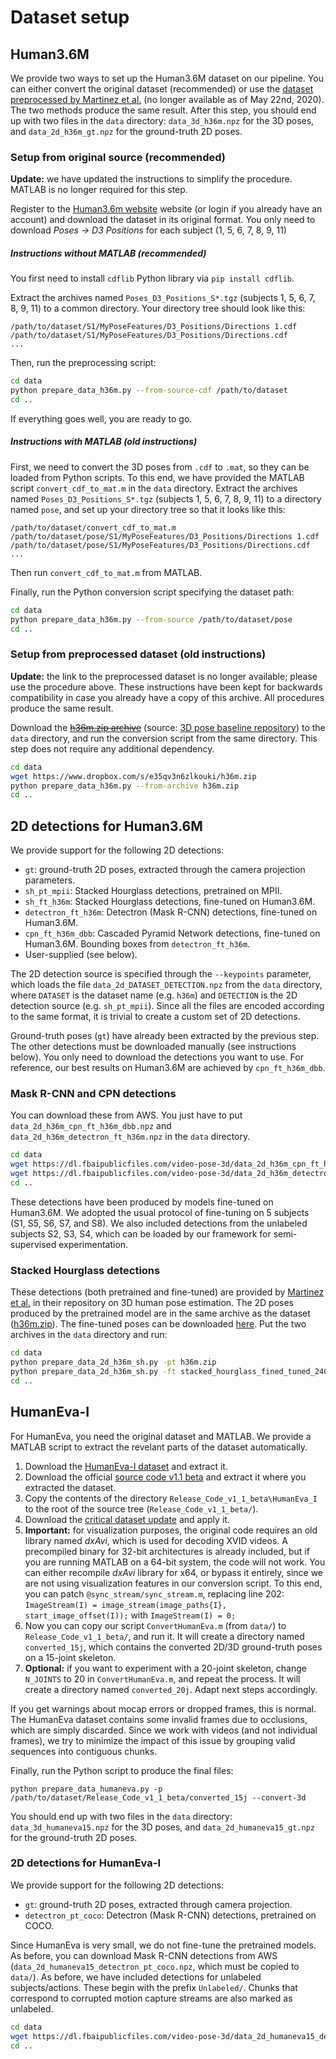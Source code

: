 # Dataset setup

## Human3.6M
We provide two ways to set up the Human3.6M dataset on our pipeline. You can either convert the original dataset (recommended) or use the [dataset preprocessed by Martinez et al.](https://github.com/una-dinosauria/3d-pose-baseline) (no longer available as of May 22nd, 2020). The two methods produce the same result. After this step, you should end up with two files in the `data` directory: `data_3d_h36m.npz` for the 3D poses, and `data_2d_h36m_gt.npz` for the ground-truth 2D poses.

### Setup from original source (recommended)
**Update:** we have updated the instructions to simplify the procedure. MATLAB is no longer required for this step.

Register to the [Human3.6m website](http://vision.imar.ro/human3.6m/) website (or login if you already have an account) and download the dataset in its original format. You only need to download *Poses -> D3 Positions* for each subject (1, 5, 6, 7, 8, 9, 11)

##### Instructions without MATLAB (recommended)
You first need to install `cdflib` Python library via `pip install cdflib`.

Extract the archives named `Poses_D3_Positions_S*.tgz` (subjects 1, 5, 6, 7, 8, 9, 11) to a common directory. Your directory tree should look like this:

```
/path/to/dataset/S1/MyPoseFeatures/D3_Positions/Directions 1.cdf
/path/to/dataset/S1/MyPoseFeatures/D3_Positions/Directions.cdf
...
```

Then, run the preprocessing script:
```sh
cd data
python prepare_data_h36m.py --from-source-cdf /path/to/dataset
cd ..
```

If everything goes well, you are ready to go.

##### Instructions with MATLAB (old instructions)
First, we need to convert the 3D poses from `.cdf` to `.mat`, so they can be loaded from Python scripts. To this end, we have provided the MATLAB script `convert_cdf_to_mat.m` in the `data` directory. Extract the archives named `Poses_D3_Positions_S*.tgz` (subjects 1, 5, 6, 7, 8, 9, 11) to a directory named `pose`, and set up your directory tree so that it looks like this:

```
/path/to/dataset/convert_cdf_to_mat.m
/path/to/dataset/pose/S1/MyPoseFeatures/D3_Positions/Directions 1.cdf
/path/to/dataset/pose/S1/MyPoseFeatures/D3_Positions/Directions.cdf
...
```
Then run `convert_cdf_to_mat.m` from MATLAB.

Finally, run the Python conversion script specifying the dataset path:
```sh
cd data
python prepare_data_h36m.py --from-source /path/to/dataset/pose
cd ..
```

### Setup from preprocessed dataset (old instructions)
**Update:** the link to the preprocessed dataset is no longer available; please use the procedure above. These instructions have been kept for backwards compatibility in case you already have a copy of this archive. All procedures produce the same result.

Download the [~~h36m.zip archive~~](https://www.dropbox.com/s/e35qv3n6zlkouki/h36m.zip) (source: [3D pose baseline repository](https://github.com/una-dinosauria/3d-pose-baseline)) to the `data` directory, and run the conversion script from the same directory. This step does not require any additional dependency.

```sh
cd data
wget https://www.dropbox.com/s/e35qv3n6zlkouki/h36m.zip
python prepare_data_h36m.py --from-archive h36m.zip
cd ..
```

## 2D detections for Human3.6M
We provide support for the following 2D detections:

- `gt`: ground-truth 2D poses, extracted through the camera projection parameters.
- `sh_pt_mpii`: Stacked Hourglass detections, pretrained on MPII.
- `sh_ft_h36m`: Stacked Hourglass detections, fine-tuned on Human3.6M.
- `detectron_ft_h36m`: Detectron (Mask R-CNN) detections, fine-tuned on Human3.6M.
- `cpn_ft_h36m_dbb`: Cascaded Pyramid Network detections, fine-tuned on Human3.6M. Bounding boxes from `detectron_ft_h36m`.
- User-supplied (see below).

The 2D detection source is specified through the `--keypoints` parameter, which loads the file `data_2d_DATASET_DETECTION.npz` from the `data` directory, where `DATASET` is the dataset name (e.g. `h36m`) and `DETECTION` is the 2D detection source (e.g. `sh_pt_mpii`). Since all the files are encoded according to the same format, it is trivial to create a custom set of 2D detections.

Ground-truth poses (`gt`) have already been extracted by the previous step. The other detections must be downloaded manually (see instructions below). You only need to download the detections you want to use. For reference, our best results on Human3.6M are achieved by `cpn_ft_h36m_dbb`.

### Mask R-CNN and CPN detections
You can download these from AWS. You just have to put `data_2d_h36m_cpn_ft_h36m_dbb.npz` and `data_2d_h36m_detectron_ft_h36m.npz` in the `data` directory.

```sh
cd data
wget https://dl.fbaipublicfiles.com/video-pose-3d/data_2d_h36m_cpn_ft_h36m_dbb.npz
wget https://dl.fbaipublicfiles.com/video-pose-3d/data_2d_h36m_detectron_ft_h36m.npz
cd ..
```

These detections have been produced by models fine-tuned on Human3.6M. We adopted the usual protocol of fine-tuning on 5 subjects (S1, S5, S6, S7, and S8). We also included detections from the unlabeled subjects S2, S3, S4, which can be loaded by our framework for semi-supervised experimentation.

### Stacked Hourglass detections
These detections (both pretrained and fine-tuned) are provided by [Martinez et al.](https://github.com/una-dinosauria/3d-pose-baseline) in their repository on 3D human pose estimation. The 2D poses produced by the pretrained model are in the same archive as the dataset ([h36m.zip](https://www.dropbox.com/s/e35qv3n6zlkouki/h36m.zip)). The fine-tuned poses can be downloaded [here](https://drive.google.com/open?id=0BxWzojlLp259S2FuUXJ6aUNxZkE). Put the two archives in the `data` directory and run:

```sh
cd data
python prepare_data_2d_h36m_sh.py -pt h36m.zip
python prepare_data_2d_h36m_sh.py -ft stacked_hourglass_fined_tuned_240.tar.gz
cd ..
```

## HumanEva-I
For HumanEva, you need the original dataset and MATLAB. We provide a MATLAB script to extract the revelant parts of the dataset automatically.

1. Download the [HumanEva-I dataset](http://humaneva.is.tue.mpg.de/datasets_human_1) and extract it.
2. Download the official [source code v1.1 beta](http://humaneva.is.tue.mpg.de/main/download?file=Release_Code_v1_1_beta.zip) and extract it where you extracted the dataset.
3. Copy the contents of the directory `Release_Code_v1_1_beta\HumanEva_I` to the root of the source tree (`Release_Code_v1_1_beta/`).
4. Download the [critical dataset update](http://humaneva.is.tue.mpg.de/main/download?file=Critical_Update_OFS_files.zip) and apply it.
5. **Important:** for visualization purposes, the original code requires an old library named *dxAvi*, which is used for decoding XVID videos. A precompiled binary for 32-bit architectures is already included, but if you are running MATLAB on a 64-bit system, the code will not work. You can either recompile *dxAvi* library for x64, or bypass it entirely, since we are not using visualization features in our conversion script. To this end, you can patch `@sync_stream/sync_stream.m`, replacing line 202: `ImageStream(I) = image_stream(image_paths{I}, start_image_offset(I));` with `ImageStream(I) = 0;`
6. Now you can copy our script `ConvertHumanEva.m` (from `data/`) to `Release_Code_v1_1_beta/`, and run it. It will create a directory named `converted_15j`, which contains the converted 2D/3D ground-truth poses on a 15-joint skeleton.
7. **Optional:** if you want to experiment with a 20-joint skeleton, change `N_JOINTS` to 20 in `ConvertHumanEva.m`, and repeat the process. It will create a directory named `converted_20j`. Adapt next steps accordingly.

If you get warnings about mocap errors or dropped frames, this is normal. The HumanEva dataset contains some invalid frames due to occlusions, which are simply discarded. Since we work with videos (and not individual frames), we try to minimize the impact of this issue by grouping valid sequences into contiguous chunks.

Finally, run the Python script to produce the final files:
```
python prepare_data_humaneva.py -p /path/to/dataset/Release_Code_v1_1_beta/converted_15j --convert-3d
```
You should end up with two files in the `data` directory: `data_3d_humaneva15.npz` for the 3D poses, and `data_2d_humaneva15_gt.npz` for the ground-truth 2D poses.

### 2D detections for HumanEva-I
We provide support for the following 2D detections:

- `gt`: ground-truth 2D poses, extracted through camera projection.
- `detectron_pt_coco`: Detectron (Mask R-CNN) detections, pretrained on COCO.

Since HumanEva is very small, we do not fine-tune the pretrained models. As before, you can download Mask R-CNN detections from AWS (`data_2d_humaneva15_detectron_pt_coco.npz`, which must be copied to `data/`). As before, we have included detections for unlabeled subjects/actions. These begin with the prefix `Unlabeled/`. Chunks that correspond to corrupted motion capture streams are also marked as unlabeled.
```sh
cd data
wget https://dl.fbaipublicfiles.com/video-pose-3d/data_2d_humaneva15_detectron_pt_coco.npz
cd ..
```